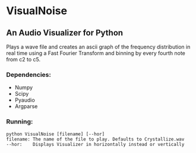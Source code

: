 # VisualNoise

## An Audio Visualizer for Python

Plays a wave file and creates an ascii graph of the frequency distribution in real time using a 
Fast Fourier Transform and binning by every fourth note from c2 to c5.

### Dependencies:  
  * Numpy  
  * Scipy  
  * Pyaudio  
  * Argparse

### Running:
    python VisualNoise [filename] [--hor]
    filename: The name of the file to play. Defaults to Crystallize.wav
    --hor:    Displays Visualizer in horizontally instead or vertically  
